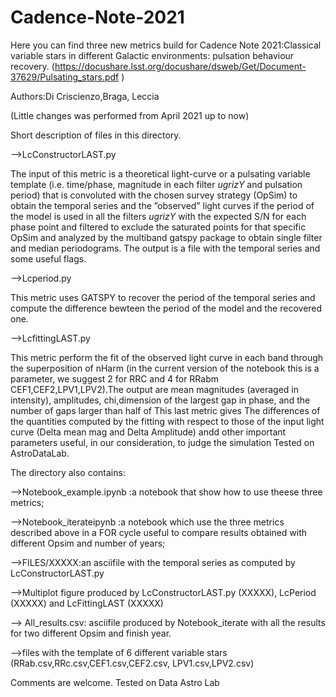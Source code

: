 # Cadence-Note-2021
Here you can find three  new metrics build for Cadence Note 2021:Classical variable stars in different Galactic environments: pulsation behaviour recovery.
(https://docushare.lsst.org/docushare/dsweb/Get/Document-37629/Pulsating_stars.pdf )

Authors:Di Criscienzo,Braga, Leccia

(Little changes was performed from April 2021 up to now)

Short description of files in this directory.


-->LcConstructorLAST.py

The input of this metric is a theoretical light-curve or a pulsating variable template 
(i.e. time/phase, magnitude in each filter $ugrizY$ and pulsation period) that is convoluted with the chosen survey strategy 
(OpSim) to obtain the temporal series and  the ”observed” light curves if the period of the model is used in all the filters $ugrizY$ with the expected S/N for each phase point and  filtered to exclude the saturated points for that specific OpSim and analyzed by the multiband gatspy package to obtain single filter and median periodograms. The output is a file with the temporal series and some useful flags.


-->Lcperiod.py


This metric uses GATSPY to recover the period of the temporal series and compute the difference bewteen the period of the model and the recovered one.


-->LcfittingLAST.py

This metric perform  the fit of the observed light curve in each band through the superposition of nHarm (in the current version of the notebook this is a parameter, we suggest 2 for RRC and 4 for RRabm CEF1,CEF2,LPV1,LPV2).The output are  mean magnitudes (averaged in intensity), amplitudes, chi,dimension of the largest gap in phase, and the number of gaps larger than half of 
This last metric gives The differences of the quantities  computed by the fitting with respect to those of the input light curve (Delta mean mag and Delta Amplitude) andd other important parameters useful, in our consideration, to judge the simulation
Tested on AstroDataLab.

The directory also contains:

-->Notebook_example.ipynb :a notebook that  show how to use theese three metrics;

-->Notebook_iterateipynb :a notebook which use the three metrics described above  in a FOR cycle useful to compare results obtained with  different Opsim and number of years;

-->FILES/XXXXX:an  asciifile with the temporal series as computed by LcConstructorLAST.py 

-->Multiplot figure produced by  LcConstructorLAST.py (XXXXX), LcPeriod (XXXXX) and LcFittingLAST (XXXXX)
 
--> All_results.csv: asciifile  produced by Notebook_iterate with all the results for two different Opsim and finish year.

-->files with the template of 6 different variable stars (RRab.csv,RRc.csv,CEF1.csv,CEF2.csv, LPV1.csv,LPV2.csv)


Comments are welcome. 
Tested on Data Astro Lab


